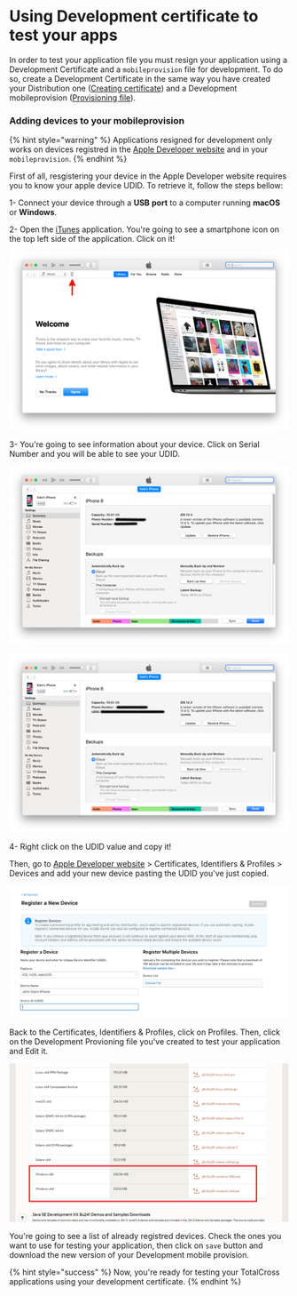 # Using Development certificate to test your apps

In order to test your application file you must resign your application using a Development Certificate and a `mobileprovision` file for development. To do so, create a Development Certificate in the same way you have created your Distribution one \([Creating certificate](https://app.gitbook.com/@totalcross/s/playbook/~/drafts/-Lnn-qXXBj5lBCqiQBQ-/primary/learn-totalcross/deploy-your-app-android-ios-and-windows/deploy-ios#creating-your-certificate)\) and a Development mobileprovision \([Provisioning file](https://app.gitbook.com/@totalcross/s/playbook/~/drafts/-Lnn-qXXBj5lBCqiQBQ-/primary/learn-totalcross/deploy-your-app-android-ios-and-windows/deploy-ios#provisioning-profile)\). 

### Adding devices to your mobileprovision

{% hint style="warning" %}
Applications resigned for development only works on devices registred in the [Apple Developer website](https://developer.apple.com) and in your `mobileprovision`.
{% endhint %}

First of all, resgistering your device in the Apple Developer website requires you to know your apple device UDID. To retrieve it, follow the steps bellow:

1- Connect your device through a **USB** **port** to a computer running **macOS** or **Windows**.

2- Open the [iTunes](https://www.apple.com/br/itunes/) application. You're going to see a smartphone icon on the top left side of the application. Click on it!

![](../../../../.gitbook/assets/itunes.png)



3- You're going to see information about your device. Click on Serial Number and you will be able to see your UDID.    


![](../../../../.gitbook/assets/serial.png)

![](../../../../.gitbook/assets/udid%20%281%29.png)

4- Right click on the UDID value and copy it!

Then, go to [Apple Developer website](https://developer.apple.com/) &gt; Certificates, Identifiers & Profiles &gt; Devices and add your new device pasting the UDID you've just copied. 

![](../../../../.gitbook/assets/image%20%2821%29.png)

Back to the Certificates, Identifiers & Profiles, click on Profiles. Then, click on the Development Provioning file you've created to test your application and Edit it.

![](../../../../.gitbook/assets/image%20%28124%29.png)

You're going to see a list of already registred devices. Check the ones you want to use for testing your application, then click on `save` button and download the new version of your Development mobile provision.

{% hint style="success" %}
Now, you're ready for testing your TotalCross applications using your development certificate.
{% endhint %}

